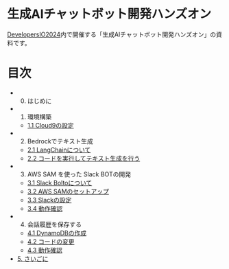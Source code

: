 # 生成AIチャットボット開発ハンズオン

[DevelopersIO2024](https://event.classmethod.jp/odyssey-offline)内で開催する「生成AIチャットボット開発ハンズオン」の資料です。

# 目次

- 0. はじめに
- 1. 環境構築
  - [1.1 Cloud9の設定](./docs/1.1.md)
- 2. Bedrockでテキスト生成
  - [2.1 LangChainについて](./docs/2.1.md)
  - [2.2 コードを実行してテキスト生成を行う](./docs/2.2.md)
- 3. AWS SAM を使った Slack BOTの開発
  - [3.1 Slack Boltoについて](./docs/3.1.md)
  - [3.2 AWS SAMのセットアップ](./docs/3.2.md)
  - [3.3 Slackの設定](./docs/3.3.md)
  - [3.4 動作確認](./docs/3.4.md)
- 4. 会話履歴を保存する
  - [4.1 DynamoDBの作成](./docs/4.1.md)
  - [4.2 コードの変更](./docs/4.2.md)
  - [4.3 動作確認](./docs/4.3.md)
- [5. さいごに](./docs/5.md)
